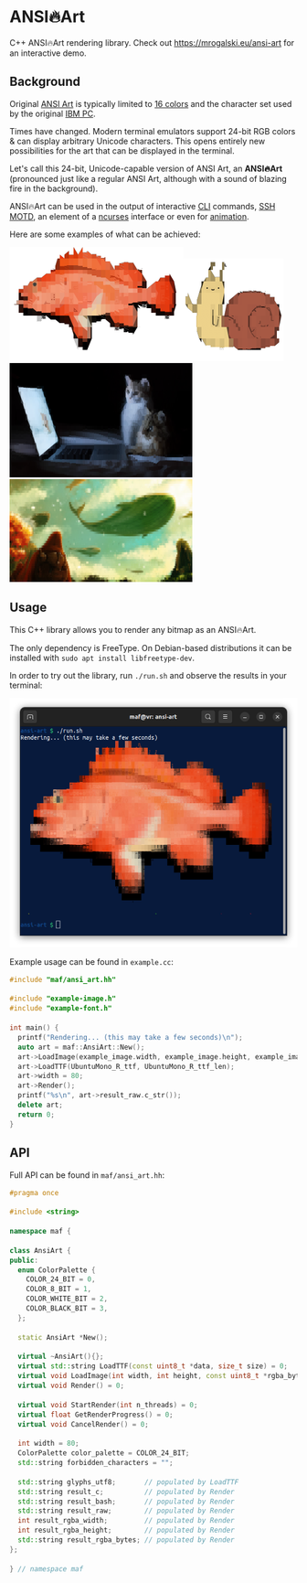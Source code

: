 # ANSI🔥Art

C++ ANSI🔥Art rendering library. Check out https://mrogalski.eu/ansi-art for an interactive demo.

## Background

Original [ANSI Art](https://en.wikipedia.org/wiki/ANSI_art) is typically limited to
    <a href="https://en.wikipedia.org/wiki/ANSI_escape_code#3-bit_and_4-bit">16 colors</a> and the
    character set used by the original <a href="https://www.youtube.com/watch?v=_mZBa3sqTrI&t=1061s">IBM PC</a>.</p>
  <p>Times have changed. Modern terminal emulators support 24-bit RGB colors & can display arbitrary
    Unicode characters. This opens entirely new possibilities for the art that can be displayed in the terminal.</p>
  <p>Let's call this 24-bit, Unicode-capable version of ANSI Art, an <strong>ANSI🔥Art</strong> (pronounced
    just like a regular ANSI Art, although with a sound of blazing fire in the background).</p>
  <p>ANSI🔥Art can be used in the output of interactive <a href="https://www.youtube.com/watch?v=_oHByo8tiEY">CLI</a>
    commands, <a href="http://mewbies.com/how_to_customize_your_console_login_message_tutorial.htm">SSH MOTD</a>, an
    element of a <a href="https://www.youtube.com/watch?v=4G_cthFZeJ8">ncurses</a> interface or even for
    <a href="https://www.youtube.com/watch?v=MJZvWgcxV0M">animation</a>.</p>
  <p>Here are some examples of what can be achieved:</p>
  <img src="sample1.png"><img src="sample2.png"><img src="sample3.png"><img src="sample4.png">

## Usage

This C++ library allows you to render any bitmap as an ANSI🔥Art.

The only dependency is FreeType. On Debian-based distributions it can be installed with `sudo apt install libfreetype-dev`.

In order to try out the library, run `./run.sh` and observe the results in your terminal:

<img src="example-result.png">

Example usage can be found in `example.cc`:

```c++
#include "maf/ansi_art.hh"

#include "example-image.h"
#include "example-font.h"

int main() {
  printf("Rendering... (this may take a few seconds)\n");
  auto art = maf::AnsiArt::New();
  art->LoadImage(example_image.width, example_image.height, example_image.pixel_data);
  art->LoadTTF(UbuntuMono_R_ttf, UbuntuMono_R_ttf_len);
  art->width = 80;
  art->Render();
  printf("%s\n", art->result_raw.c_str());
  delete art;
  return 0;
}
```

## API

Full API can be found in `maf/ansi_art.hh`:

```c++
#pragma once

#include <string>

namespace maf {

class AnsiArt {
public:
  enum ColorPalette {
    COLOR_24_BIT = 0,
    COLOR_8_BIT = 1,
    COLOR_WHITE_BIT = 2,
    COLOR_BLACK_BIT = 3,
  };

  static AnsiArt *New();
  
  virtual ~AnsiArt(){};
  virtual std::string LoadTTF(const uint8_t *data, size_t size) = 0;
  virtual void LoadImage(int width, int height, const uint8_t *rgba_bytes) = 0;
  virtual void Render() = 0;

  virtual void StartRender(int n_threads) = 0;
  virtual float GetRenderProgress() = 0;
  virtual void CancelRender() = 0;

  int width = 80;
  ColorPalette color_palette = COLOR_24_BIT;
  std::string forbidden_characters = "";

  std::string glyphs_utf8;       // populated by LoadTTF
  std::string result_c;          // populated by Render
  std::string result_bash;       // populated by Render
  std::string result_raw;        // populated by Render
  int result_rgba_width;         // populated by Render
  int result_rgba_height;        // populated by Render
  std::string result_rgba_bytes; // populated by Render
};

} // namespace maf

```
